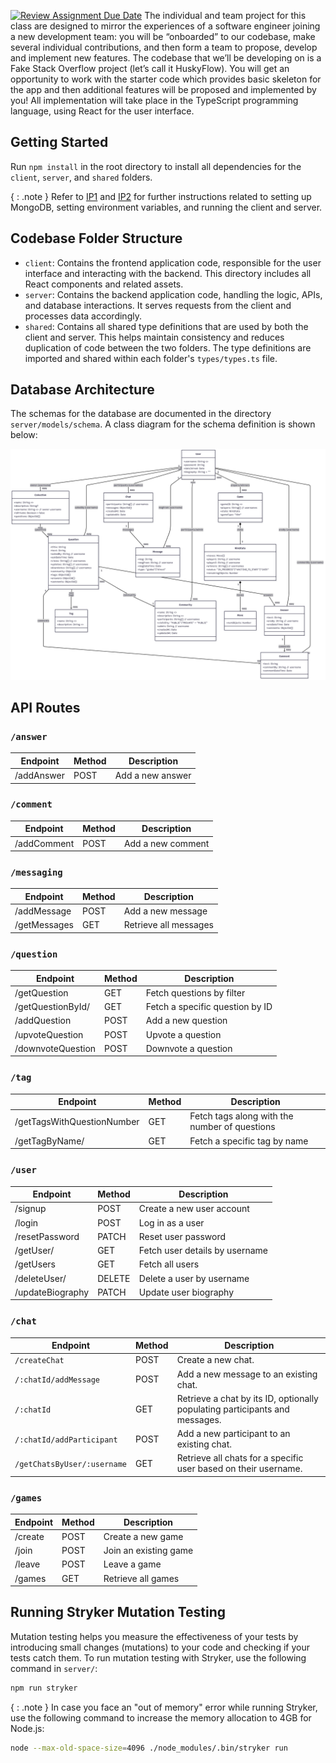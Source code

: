 [![Review Assignment Due Date](https://classroom.github.com/assets/deadline-readme-button-22041afd0340ce965d47ae6ef1cefeee28c7c493a6346c4f15d667ab976d596c.svg)](https://classroom.github.com/a/VQb9V2XG)
The individual and team project for this class are designed to mirror the experiences of a software engineer joining a new development team: you will be “onboarded” to our codebase, make several individual contributions, and then form a team to propose, develop and implement new features. The codebase that we’ll be developing on is a Fake Stack Overflow project (let’s call it HuskyFlow). You will get an opportunity to work with the starter code which provides basic skeleton for the app and then additional features will be proposed and implemented by you! All implementation will take place in the TypeScript programming language, using React for the user interface.

## Getting Started

Run `npm install` in the root directory to install all dependencies for the `client`, `server`, and `shared` folders.

{ : .note } Refer to [IP1](https://neu-se.github.io/CS4530-Fall-2025/assignments/ip1) and [IP2](https://neu-se.github.io/CS4530-Fall-2025/assignments/ip2) for further instructions related to setting up MongoDB, setting environment variables, and running the client and server.

## Codebase Folder Structure

- `client`: Contains the frontend application code, responsible for the user interface and interacting with the backend. This directory includes all React components and related assets.
- `server`: Contains the backend application code, handling the logic, APIs, and database interactions. It serves requests from the client and processes data accordingly.
- `shared`: Contains all shared type definitions that are used by both the client and server. This helps maintain consistency and reduces duplication of code between the two folders. The type definitions are imported and shared within each folder's `types/types.ts` file.

## Database Architecture

The schemas for the database are documented in the directory `server/models/schema`.
A class diagram for the schema definition is shown below:

![Class Diagram](class-diagram.png)

## API Routes

### `/answer`

| Endpoint   | Method | Description      |
| ---------- | ------ | ---------------- |
| /addAnswer | POST   | Add a new answer |

### `/comment`

| Endpoint    | Method | Description       |
| ----------- | ------ | ----------------- |
| /addComment | POST   | Add a new comment |

### `/messaging`

| Endpoint     | Method | Description           |
| ------------ | ------ | --------------------- |
| /addMessage  | POST   | Add a new message     |
| /getMessages | GET    | Retrieve all messages |

### `/question`

| Endpoint          | Method | Description                     |
| ----------------- | ------ | ------------------------------- |
| /getQuestion      | GET    | Fetch questions by filter       |
| /getQuestionById/ | GET    | Fetch a specific question by ID |
| /addQuestion      | POST   | Add a new question              |
| /upvoteQuestion   | POST   | Upvote a question               |
| /downvoteQuestion | POST   | Downvote a question             |

### `/tag`

| Endpoint                   | Method | Description                                   |
| -------------------------- | ------ | --------------------------------------------- |
| /getTagsWithQuestionNumber | GET    | Fetch tags along with the number of questions |
| /getTagByName/             | GET    | Fetch a specific tag by name                  |

### `/user`

| Endpoint         | Method | Description                    |
| ---------------- | ------ | ------------------------------ |
| /signup          | POST   | Create a new user account      |
| /login           | POST   | Log in as a user               |
| /resetPassword   | PATCH  | Reset user password            |
| /getUser/        | GET    | Fetch user details by username |
| /getUsers        | GET    | Fetch all users                |
| /deleteUser/     | DELETE | Delete a user by username      |
| /updateBiography | PATCH  | Update user biography          |

### `/chat`

| Endpoint                    | Method | Description                                                                 |
| --------------------------- | ------ | --------------------------------------------------------------------------- |
| `/createChat`               | POST   | Create a new chat.                                                          |
| `/:chatId/addMessage`       | POST   | Add a new message to an existing chat.                                      |
| `/:chatId`                  | GET    | Retrieve a chat by its ID, optionally populating participants and messages. |
| `/:chatId/addParticipant`   | POST   | Add a new participant to an existing chat.                                  |
| `/getChatsByUser/:username` | GET    | Retrieve all chats for a specific user based on their username.             |

### `/games`

| Endpoint | Method | Description           |
| -------- | ------ | --------------------- |
| /create  | POST   | Create a new game     |
| /join    | POST   | Join an existing game |
| /leave   | POST   | Leave a game          |
| /games   | GET    | Retrieve all games    |

## Running Stryker Mutation Testing

Mutation testing helps you measure the effectiveness of your tests by introducing small changes (mutations) to your code and checking if your tests catch them. To run mutation testing with Stryker, use the following command in `server/`:

```sh
npm run stryker
```

{ : .note } In case you face an "out of memory" error while running Stryker, use the following command to increase the memory allocation to 4GB for Node.js:

```sh
node --max-old-space-size=4096 ./node_modules/.bin/stryker run
```
